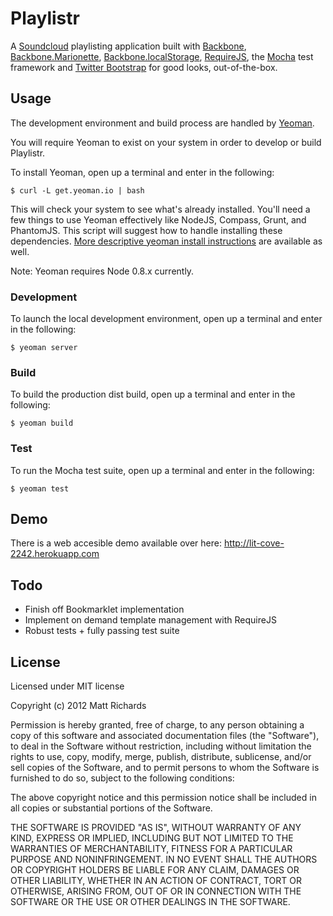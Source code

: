 # Playlistr
A [Soundcloud](http://www.soundcloud.com) playlisting application built with [Backbone](http://www.google.co.uk/url?sa=t&rct=j&q=&esrc=s&source=web&cd=1&cad=rja&ved=0CCIQFjAA&url=http%3A%2F%2Fbackbonejs.org%2F&ei=mW2aUNfLJcfRhAfW1YCoAQ&usg=AFQjCNEQiFXPSOG9TaqO8NIjr09_aBVI1w), [Backbone.Marionette](https://github.com/marionettejs/backbone.marionette), [Backbone.localStorage](https://github.com/jeromegn/Backbone.localStorage), [RequireJS](http://http://requirejs.org/), the [Mocha](http://visionmedia.github.com/mocha/) test framework and  [Twitter Bootstrap](http://twitter.github.com/bootstrap/) for good looks, out-of-the-box.


## Usage

The development environment and build process are handled by [Yeoman](http://yeoman.io).

You will require Yeoman to exist on your system in order to develop or build Playlistr.

To install Yeoman, open up a terminal and enter in the following:

	$ curl -L get.yeoman.io | bash

This will check your system to see what's already installed. You'll need a few things to use Yeoman effectively like NodeJS, Compass, Grunt, and PhantomJS. This script will suggest how to handle installing these dependencies. [More descriptive yeoman install instructions](https://github.com/yeoman/yeoman/wiki/Manual-Install) are available as well.

Note: Yeoman requires Node 0.8.x currently.

### Development

To launch the local development environment, open up a terminal and enter in the following:

	$ yeoman server
	
### Build

To build the production dist build, open up a terminal and enter in the following:

	$ yeoman build
	
	
### Test

To run the Mocha test suite, open up a terminal and enter in the following:

	$ yeoman test
	
## Demo

There is a web accesible demo available over here: [http://lit-cove-2242.herokuapp.com ](http://lit-cove-2242.herokuapp.com)

## Todo

* Finish off Bookmarklet implementation
* Implement on demand template management with RequireJS
* Robust tests + fully passing test suite


## License

Licensed under MIT license

Copyright (c) 2012 Matt Richards

Permission is hereby granted, free of charge, to any person obtaining a copy of this software and associated documentation files (the "Software"), to deal in the Software without restriction, including without limitation the rights to use, copy, modify, merge, publish, distribute, sublicense, and/or sell copies of the Software, and to permit persons to whom the Software is furnished to do so, subject to the following conditions:

The above copyright notice and this permission notice shall be included in all copies or substantial portions of the Software.

THE SOFTWARE IS PROVIDED "AS IS", WITHOUT WARRANTY OF ANY KIND, EXPRESS OR IMPLIED, INCLUDING BUT NOT LIMITED TO THE WARRANTIES OF MERCHANTABILITY, FITNESS FOR A PARTICULAR PURPOSE AND NONINFRINGEMENT. IN NO EVENT SHALL THE AUTHORS OR COPYRIGHT HOLDERS BE LIABLE FOR ANY CLAIM, DAMAGES OR OTHER LIABILITY, WHETHER IN AN ACTION OF CONTRACT, TORT OR OTHERWISE, ARISING FROM, OUT OF OR IN CONNECTION WITH THE SOFTWARE OR THE USE OR OTHER DEALINGS IN THE SOFTWARE.
	
	



	





